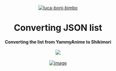 <div align="center">
    </a>
    <a href="https://ibb.co/CmSvZpp"><img src="https://i.ibb.co/CmSvZpp/luca-boni-bimbo.jpg" alt="luca-boni-bimbo" border="0"></a>
    <h1>Converting JSON list</h1>
    <h4>Converting the list from YammyAnime to Shikimori<br><br>
    <img src="https://www.codefactor.io/repository/github/hesowam/Converting-JSON-list/badge/master?s=bc6f6de950d55fc33d18c69b917a90a4ef72be86">
    </h4>
</div>
<div align="center"><a href="https://ibb.co/8Mfqvwk"><img src="https://i.ibb.co/LScmjyK/image.png" alt="image" border="0"></a></div>

